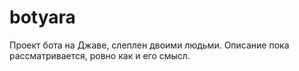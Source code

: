 # botyara
Проект бота на Джаве, слеплен двоими людьми. Описание пока рассматривается, ровно как и его смысл.
